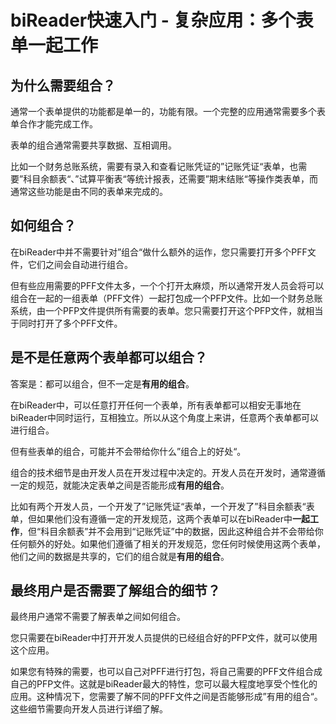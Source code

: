 # biReader快速入门 - 复杂应用：多个表单一起工作

## 为什么需要组合？

通常一个表单提供的功能都是单一的，功能有限。一个完整的应用通常需要多个表单合作才能完成工作。

表单的组合通常需要共享数据、互相调用。

比如一个财务总账系统，需要有录入和查看记账凭证的”记账凭证“表单，也需要”科目余额表“、”试算平衡表“等统计报表，还需要”期末结账“等操作类表单，而通常这些功能是由不同的表单来完成的。

## 如何组合？

在biReader中并不需要针对”组合“做什么额外的运作，您只需要打开多个PFF文件，它们之间会自动进行组合。

但有些应用需要的PFF文件太多，一个个打开太麻烦，所以通常开发人员会将可以组合在一起的一组表单（PFF文件）一起打包成一个PFP文件。比如一个财务总账系统，由一个PFP文件提供所有需要的表单。您只需要打开这个PFP文件，就相当于同时打开了多个PFF文件。

## 是不是任意两个表单都可以组合？

答案是：都可以组合，但不一定是**有用的组合**。

在biReader中，可以任意打开任何一个表单，所有表单都可以相安无事地在biReader中同时运行，互相独立。所以从这个角度上来讲，任意两个表单都可以进行组合。

但有些表单的组合，可能并不会带给你什么”组合上的好处“。

组合的技术细节是由开发人员在开发过程中决定的。开发人员在开发时，通常遵循一定的规范，就能决定表单之间是否能形成**有用的组合**。

比如有两个开发人员，一个开发了”记账凭证“表单，一个开发了”科目余额表“表单，但如果他们没有遵循一定的开发规范，这两个表单可以在biReader中**一起工作**，但“科目余额表”并不会用到“记账凭证”中的数据，因此这种组合并不会带给你任何额外的好处。如果他们遵循了相关的开发规范，您任何时候使用这两个表单，他们之间的数据是共享的，它们的组合就是**有用的组合**。

## 最终用户是否需要了解组合的细节？

最终用户通常不需要了解表单之间如何组合。

您只需要在biReader中打开开发人员提供的已经组合好的PFP文件，就可以使用这个应用。

如果您有特殊的需要，也可以自己对PFF进行打包，将自己需要的PFF文件组合成自己的PFP文件。这就是biReader最大的特性，您可以最大程度地享受个性化的应用。这种情况下，您需要了解不同的PFF文件之间是否能够形成”有用的组合“。这些细节需要向开发人员进行详细了解。





